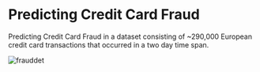 # Predicting Credit Card Fraud
Predicting Credit Card Fraud in a dataset consisting of ~290,000 European credit card transactions that occurred in a two day time span.

![frauddet](https://user-images.githubusercontent.com/45957263/201237419-5c2eaa13-4cb9-482f-be48-3409e4a217af.jpg)

